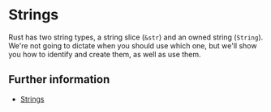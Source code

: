 # Strings

Rust has two string types, a string slice (`&str`) and an owned string (`String`).
We're not going to dictate when you should use which one, but we'll show you how
to identify and create them, as well as use them.

## Further **information**

- [Strings](https://doc.rust-lang.org/book/ch08-02-strings.html)
